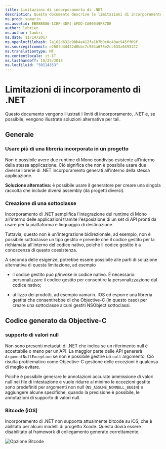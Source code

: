 ```yaml
---
title: Limitazioni di incorporamento di .NET
description: Questo documento descrive le limitazioni di incorporamento, .NET, lo strumento che consente di usare codice .NET in altri linguaggi di programmazione.
ms.prod: xamarin
ms.assetid: EBBBB886-1CEF-4DF4-AFDD-CA96049F878E
author: lobrien
ms.author: laobri
ms.date: 11/14/2017
ms.openlocfilehash: 7a162d632c98b4e412fa1b7b0c0c40ac945ff09f
ms.sourcegitcommit: e268fd44422d0bbc7c944a678e2cc633a0493122
ms.translationtype: MT
ms.contentlocale: it-IT
ms.lasthandoff: 10/25/2018
ms.locfileid: "50114353"
---
```

# <a name="net-embedding-limitations"></a>Limitazioni di incorporamento di .NET

Questo documento vengono illustrati i limiti di incorporamento, .NET e, se possibile, vengono illustrate soluzioni alternative per tali.

## <a name="general"></a>Generale

### <a name="use-more-than-one-embedded-library-in-a-project"></a>Usare più di una libreria incorporata in un progetto

Non è possibile avere due runtime di Mono condiviso esistente all'interno della stessa applicazione. Ciò significa che non è possibile usare due diverse librerie di .NET incorporamento generati all'interno della stessa applicazione.

**Soluzione alternativa:** è possibile usare il generatore per creare una singola raccolta che include diversi assembly (da progetti diversi).

### <a name="subclassing"></a>Creazione di una sottoclasse

Incorporamento di .NET semplifica l'integrazione del runtime di Mono all'interno delle applicazioni tramite l'esposizione di un set di API pronti da usare per la piattaforma e linguaggio di destinazione.

Tuttavia, questo non è un'integrazione bidirezionale, ad esempio, non è possibile sottoclasse un tipo gestito e prevede che il codice gestito per la richiamata all'interno del codice nativo, poiché il codice gestito è a conoscenza di questo coesistenza.

A seconda delle esigenze, potrebbe essere possibile alle parti di soluzione alternativa di questa limitazione, ad esempio

* il codice gestito può p/invoke in codice nativo. È necessario personalizzare il codice gestito per consentire la personalizzazione dal codice nativo;

* utilizzo dei prodotti, ad esempio xamarin. IOS ed esporre una libreria gestita che consentirebbe di che Objective-C (in questo caso) per creare una sottoclasse alcuni gestiti NSObject sottoclassi.

## <a name="objective-c-generated-code"></a>Codice generato da Objective-C

### <a name="nullability"></a>supporto di valori null

Non sono presenti metadati di .NET che indica se un riferimento null è accettabile o meno per un'API. La maggior parte delle API genererà `ArgumentNullException` se non è possibile gestire un `null` argomento. Ciò risulta problematico come Objective-C gestione delle eccezioni è qualcosa di meglio evitare.

Poiché è possibile generare le annotazioni accurate ammissione di valori null nei file di intestazione e vuole ridurre al minimo le eccezioni gestite sono predefiniti per argomenti non null (`NS_ASSUME_NONNULL_BEGIN`) e aggiungere alcune specifiche, quando la precisione è possibile, le annotazioni di supporto di valori null.

### <a name="bitcode-ios"></a>Bitcode (iOS)

Incorporamento di .NET non supporta attualmente bitcode su iOS, che è abilitato per alcuni modelli di progetto Xcode. Questa dovrà essere disabilitato al framework di collegamento generato correttamente.

![Opzione Bitcode](images/ios-bitcode-option.png)
